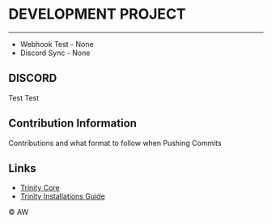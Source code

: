 # DEVELOPMENT PROJECT

----------------------

*	Webhook Test	- None
*	Discord Sync	- None

## DISCORD
Test Test

## Contribution Information
Contributions and what format to follow when Pushing Commits


## Links
* [Trinity Core](https://github.com/TrinityCore/TrinityCore)
* [Trinity Installations Guide](https://trinitycore.atlassian.net/wiki/spaces/tc/pages/2130077/Installation+Guide)


© AW
